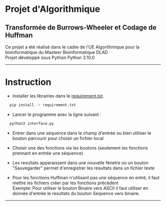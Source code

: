 # Projet d'Algorithmique
## Transformée de Burrows-Wheeler et Codage de Huffman

Ce projet a été réalisé dans le cadre de l'UE Algorithmique pour la bioinformatique du Masteer Bioinformatique DLAD  
Projet développé sous Python Python 3.10.0
<hr>

# Instruction
- Installer les librairies dans le [requirement.txt](requirements.txt).  
```bash
  pip install -r requirement.txt
```
- Lancer le programme avec la ligne suivant :

```bash
  python3 interface.py
```
- Entrer dans une séquence dans le champ d'entrée ou bien utiliser le bouton parcourir pour choisir un fichier local
- Choisir une des fonctions via les boutons (seulement les fonctions prennant en entrée une séquence)
- Les resultats apparaissent dans une nouvelle fênetre où un bouton "Sauvegarder" permet d'enregistrer les resultats dans un fichier texte

- Pour les fonctions Huffman n'utilisant pas une séquence en entré, il faut mettre les fichiers créer par les fonctions précèdent  
Exemple: Pour utiliser le bouton Binaire vers ASCII il faut utiliser en donnée d'entrée le resultats du bouton Sequence vers binaire.
<hr>
